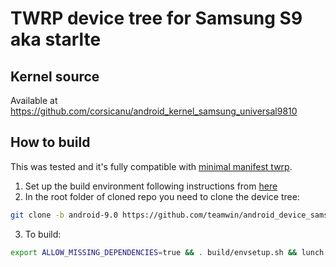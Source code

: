 # TWRP device tree for Samsung S9 aka starlte

## Kernel source 
Available at https://github.com/corsicanu/android_kernel_samsung_universal9810

## How to build
This was tested and it's fully compatible with [minimal manifest twrp](https://github.com/minimal-manifest-twrp/platform_manifest_twrp_omni).
1. Set up the build environment following instructions from [here](https://github.com/minimal-manifest-twrp/platform_manifest_twrp_omni/blob/twrp-9.0/README.md#getting-started)
2. In the root folder of cloned repo you need to clone the device tree:
```bash
git clone -b android-9.0 https://github.com/teamwin/android_device_samsung_starlte.git device/samsung/starlte
```
3. To build:
```bash
export ALLOW_MISSING_DEPENDENCIES=true && . build/envsetup.sh && lunch omni_starlte-eng && mka recoveryimage -j128
```

